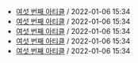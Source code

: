 - [여섯 번째 아티클](/home/runner/work/newsletter_awesome_articles/newsletter_awesome_articles/archive/1/sixth.yaml) / 2022-01-06 15:34
- [여섯 번째 아티클](/home/runner/work/newsletter_awesome_articles/newsletter_awesome_articles/archive/2/sixth.yaml) / 2022-01-06 15:34
- [여섯 번째 아티클](archive/3/sixth.yaml) / 2022-01-06 15:34
- [여섯 번째 아티클](//blob/archive/4/sixth.yaml) / 2022-01-06 15:34
- [여섯 번째 아티클](//blob/archive/5/sixth.yaml) / 2022-01-06 15:34
